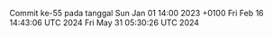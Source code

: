 Commit ke-55 pada tanggal Sun Jan 01 14:00 2023 +0100
Fri Feb 16 14:43:06 UTC 2024
Fri May 31 05:30:26 UTC 2024
